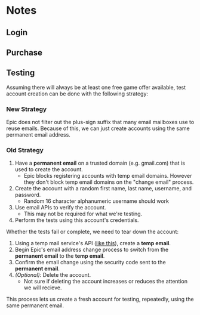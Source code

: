 # Notes

## Login

## Purchase

## Testing

Assuming there will always be at least one free game offer available, test account creation can be done with the following strategy:

### New Strategy

Epic does not filter out the plus-sign suffix that many email mailboxes use to reuse emails. Because of this, we can just create accounts using the same permanent email address.

### Old Strategy

1. Have a **permanent email** on a trusted domain (e.g. gmail.com) that is used to create the account.
    * Epic blocks registering accounts with temp email domains. However they don't block temp email domains on the "change email" process.
1. Create the account with a random first name, last name, username, and password.
    * Random 16 character alphanumeric username should work
1. Use email APIs to verify the account.
    * This may not be required for what we're testing.
1. Perform the tests using this account's credentials.

Whether the tests fail or complete, we need to tear down the account:

1. Using a temp mail service's API ([like this](https://rapidapi.com/Privatix/api/temp-mail)), create a **temp email**.
2. Begin Epic's email address change process to switch from the **permanent email** to the **temp email**.
3. Confirm the email change using the security code sent to the **permanent email**.
4. *(Optional):* Delete the account.
    * Not sure if deleting the account increases or reduces the attention we will recieve.

This process lets us create a fresh account for testing, repeatedly, using the same permanent email.
